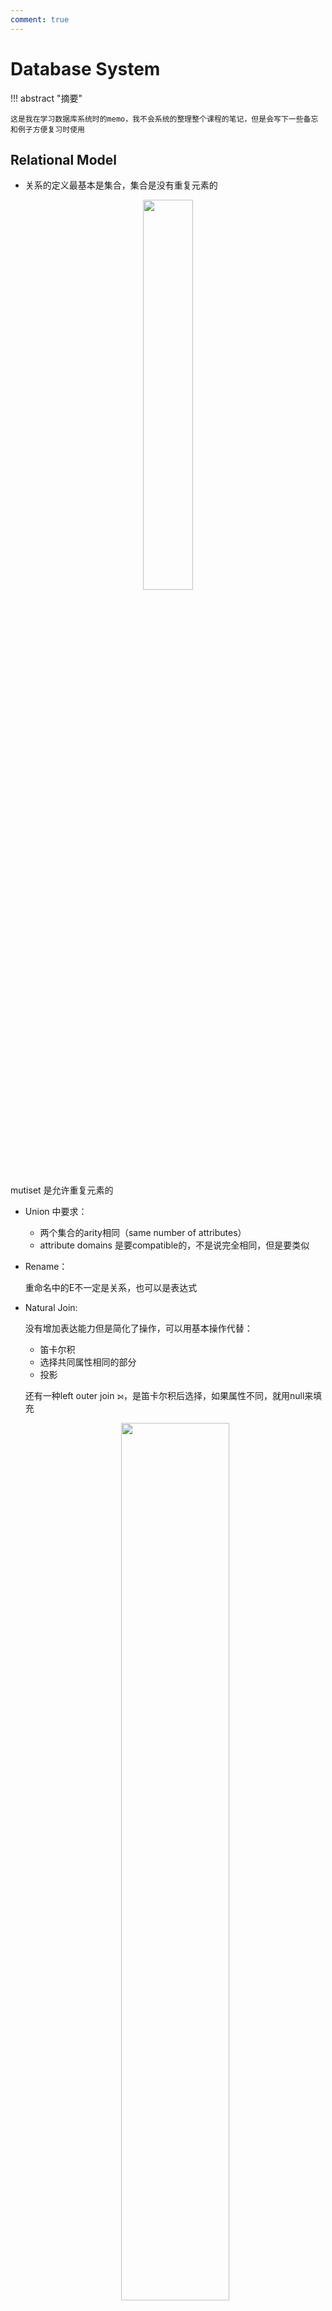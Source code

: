 ```yaml
---
comment: true
---
```


# Database System


<head>
    <script src="https://cdnjs.cloudflare.com/ajax/libs/KaTeX/0.16.7/katex.min.js"
            integrity="sha512-EKW5YvKU3hpyyOcN6jQnAxO/L8gts+YdYV6Yymtl8pk9YlYFtqJgihORuRoBXK8/cOIlappdU6Ms8KdK6yBCgA=="
            crossorigin="anonymous" referrerpolicy="no-referrer">
    </script>
    <link rel="stylesheet" href="https://cdn.jsdelivr.net/npm/pseudocode@latest/build/pseudocode.min.css">
    <script src="https://cdn.jsdelivr.net/npm/pseudocode@latest/build/pseudocode.min.js">
    </script>
</head>


!!! abstract "摘要"
    
    这是我在学习数据库系统时的memo，我不会系统的整理整个课程的笔记，但是会写下一些备忘和例子方便复习时使用


## Relational Model

- 关系的定义最基本是集合，集合是没有重复元素的

<div align="center">
<img src="/../../../../assets/pics/dbs/dbs1.png" style="width: 40%;">
</div>

mutiset 是允许重复元素的

- Union 中要求：
    - 两个集合的arity相同（same number of attributes）
    - attribute domains 是要compatible的，不是说完全相同，但是要类似

- Rename：
    
    重命名中的E不一定是关系，也可以是表达式

- Natural Join:

    没有增加表达能力但是简化了操作，可以用基本操作代替：

    - 笛卡尔积
    - 选择共同属性相同的部分
    - 投影

    还有一种left outer join $\mathbin{⟕}$，是笛卡尔积后选择，如果属性不同，就用null来填充
    
    <div align="center">
    <img src="/../../../../assets/pics/dbs/dbs2.png" style="width: 60%;">
    </div>

    同理还有right outer join $\mathbin{⟖}$，left outer join的镜像，以及full outer join $\mathbin{⟗}$，两个的并集：

    <div align="center">
    <img src="/../../../../assets/pics/dbs/dbs3.png" style="width: 60%;">
    </div>

- Semijoin:
    
    用符号$\ltimes$表示，是natural join的子集，只保留natural join后左边关系中的属性，同理也有$\rtimes$，是right semijoin，保留右边关系中的属性：

    <div align="center">
    <img src="/../../../../assets/pics/dbs/dbs4.png" style="width: 60%;">
    </div>

- Division:

    用符号$\div$表示，对$r \div s$，要求：

    - $s$是$r$的子集
    - $s$的属性是$r$属性的子集

    结果是包含$s$属性的对应$r$的元组：

    <div align="center">
    <img src="/../../../../assets/pics/dbs/dbs5.png" style="width: 60%;">
    </div>

    
    用处：

    <div align="center" >
    <img src="/../../../../assets/pics/dbs/dbs6.png" style="width: 60%;">
    </div>


- Multiset:
    
    多重集，允许重复元素（去除重复元素代价很大）这样就支持SQL中操作
    
    
## Intro to SQL

- interval:period of time 
    - 用两个时间做差

- create table
来个例子：

<div align="center" >
    <img src="/../../../../assets/pics/dbs/dbs7.png" style="width: 60%;">
    </div>
create table只是在定义一个schema，需要在后续的如insert操作中创建instance

- Integrity Constrains

<div align="center" >
    <img src="/../../../../assets/pics/dbs/dbs8.png" style="width: 60%;">
    </div>

    - foreign key

    对于foreign key，要求在主键中存在，或者为null，但是如果一个操作导致foreign key指向的对象被删除，会有以下可选项：

    - on delete cascade: 级联删除，将有关的全部删除（系没了学生也删掉）
    - on delete set null: 设置为null（系没了学生还在但不知道系名）
    - on delete restrict: 拒绝删除（系里有学生，系就不能删）
    - on delete set default: 设置为默认值（系没了，学生还在，设置到默认的系中）

    同样对于update，也就是被引用的对象的更新，也有on update+四个一样的选项，只是这里的级联是更新所有引用者的值


- alter table

支持动态更改表的定义


- group by 

<div align="center" >
    <img src="/../../../../assets/pics/dbs/dbs9.png" style="width: 60%;">
    </div>

- natural join

简化操作

<div align="center" >
    <img src="/../../../../assets/pics/dbs/dbs10.png" style="width: 60%;">
    </div>


- 通配符

<div align="center" >
    <img src="/../../../../assets/pics/dbs/dbs11.png" style="width: 60%;">
    </div>

中文字符占位是两个字节，有可能出现前后两个字中间的部分被截断匹配的情况，因此中文建议完全匹配或者用 _ _ 来表示一个汉字


- limit

用于控制返回的行数

``` sql
select * from student limit 5;
==
select * from student 0, 5; /* offset, row_count*/
```

- not exist的一个例子

<div align="center" >
    <img src="/../../../../assets/pics/dbs/dbs12.png" style="width: 60%;">
    </div>







## Intermediate SQL

- 连接表达式

连接条件之前的表达式中这样写：

```sql
select *
from a, b
where a.id = b.id
```

现在可以采用```join using```来写：

```sql
select *
from a join b using (id)
```
以及：```join on```

```sql
from a join b on a.id = b.id
```

虽然看上去on的作用可以被using和where代替，但是在使用outer join时，on可以起到作用
    
- 使用outer join的一个例子：

<div align="center" >
    <img src="/../../../../assets/pics/dbs/dbs13.png" style="width: 80%;">
    </div>

通过outer join解决：保留左边关系中的没有课程的学生的ID，其余信息null

<div align="center" >
    <img src="/../../../../assets/pics/dbs/dbs14.png" style="width: 80%;">
    </div>

如果使用的是where：

<div align="center" >
    <img src="/../../../../assets/pics/dbs/dbs15.png" style="width: 80%;">
    </div>

也就是说outer join只是对结果关系进行的补充，而不是对参与连接的关系进行补充，因此在使用where（作用对象就是参与连接的关系）时，上述例子会出现根本找不到Snow这个学生的ID，where就会过滤掉Snow的信息


连接类型可以和连接条件组合使用：

<div align="center" >
    <img src="/../../../../assets/pics/dbs/dbs16.png" style="width: 80%;">
    </div>


- 事务 trasaction


- 完整性约束



- 用户定义类型

```sql
create type dollars as numeric(12, 2) final; /*final 表示是最小的类型，不能被继承*/

create table sales (
    id integer,
    amount dollars
);
```

- Domain 类型定义

domains与type相比可以添加约束，比如：

```sql
create domain dollars as numeric(12, 2) check (value >= 0);
```

- Large Objects Types

图像、视频等大体积文件被存储为大对象类型


- Authorization

角色是权限的集合

## Advanced SQL

- Procedure and Functions



## Design and ER Model

- Attribute

复合属性：对应的组件属性会紧放在复合属性的下方，并且开头有缩进

多值属性：被花括号包裹

派生属性：末尾有圆括号


- Cardinality


用横线上的lh来表示全连接、单射

<div align="center" >
    <img src="/../../../../assets/pics/dbs/dbs17.png" style="width: 80%;">
    </div>



- 关系集的主键

我们需要确保得到的关系是唯一的，因此需要通过选取一个或多个属性来确保唯一性，这个属性或属性集被称为关系集的主键

所以在多对一多对多等问题中，只需要思考怎么让关系集唯一即可

- 三元关系中，不能使用超过一个箭头

原因就是在唯一性这里：

<div align="center" >
    <img src="/../../../../assets/pics/dbs/dbs18.png" style="width: 80%;">
    </div>

可以看到有两种结果

解决这个问题有两种方法：一种是将关系集转变成实体集，另一种是使用函数依赖

- Weak Entity Set

我们在建立section和course之间的关系sec_course时，发现如果sec_course中保留了course_id，那么其实section中也有，这样就十分多余，如果不保留这个关系，那么section和course之间的关系就无法建立

我们将section中的course_id去掉，然后建立section和sec_course之间的关系，现在面临的问题是section不具有唯一性了，这时我们定义section为弱实体集，他的唯一性由两点因素决定：

- identifying entity set：在标识性实体集中选择主键

+

- discriminator：一些附加的用作区分的属性


然后连接强弱实体集的关系就被称为identifying relationship

<div align="center" >
    <img src="/../../../../assets/pics/dbs/dbs19.png" style="width: 80%;">
    </div>

- Redundant Attributes

对于组成属性，直接写最小子项，中间项不保留：

<div align="center" >
    <img src="/../../../../assets/pics/dbs/dbs20.png" style="width: 80%;">
    </div>

对于多值属性，有一个特殊情况：

<div align="center" >
    <img src="/../../../../assets/pics/dbs/dbs21.png" style="width: 80%;">
    </div>

直接转换的话，得到的是两个关系集，一个是time_slot，一个是time_slot_detail，可以选择不要前者，但是这样就无法定义section的外键

- Design Mistakes

<div align="center" >
    <img src="/../../../../assets/pics/dbs/dbs22.png" style="width: 80%;">
    </div>

assignment不能是一个数值，应该是多值的，有右边两种方式改正


## Extended ER Feature





## Relational Database Design

这章的内容有点多，我进行一个梳理：

- Features of Good Relational Design
- Atomic Domains and First Normal Form
- Decomposition Using Functional Dependencies
- Functional Dependency Theory
- Algorithms for Functional Dependencies
- Decomposition Using Multivalued Dependencies 
- More Normal Forms
- Database-Design Process
- Modeling Temporal Data


总体的思路是：

<div align="center" >
    <img src="/../../../../assets/pics/dbs/dbs24.png" style="width: 80%;">
    </div>


### Features of Good Relational Design

- lossless decomposition

<div align="center" >
    <img src="/../../../../assets/pics/dbs/dbs23.png" style="width: 80%;">
    </div>

### Atomic Domains and First Normal Form

原子化的域是指不能再进行分解的，FNF就是指每个属性都是不可分解的，一个例子就是CS1102，表示计算机系11年的02号课程，可以被分解为三个属性，另外一个需要注意的例子是，the set of all sets of xx(int, string)，表示所有int和string的集合，这就是non-atomic的了

### Decomposition Using Functional Dependencies

Define functional dependency:

<div align="center" >
    <img src="/../../../../assets/pics/dbs/dbs25.png" style="width: 80%;">
    </div>

由箭头左侧能够完全决定右侧即可

- superkey和candidate key的定义如下：

<div align="center" >
    <img src="/../../../../assets/pics/dbs/dbs26.png" style="width: 80%;">
    </div>

这里需要注意的是K需要是某个属性的闭包，也就是K+能不能推出所有属性

也就是说candidate key是superkey中去掉一个属性后不再是superkey的子集的集合，可以称为minimal superkey

当然如果K+可以，那么K也就可以，并且K是最小的话，K就是candidate key


- trivial 的定义和性质：

<div align="center" >
    <img src="/../../../../assets/pics/dbs/dbs27.png" style="width: 80%;">
    </div>

左边囊括右边，一定是trivial

- Closure 

- 依赖闭包：这里的闭包和离散数学中的类似，就是计算函数依赖的扩展，在这里计算时要用到几个律：

<div align="center" >
    <img src="/../../../../assets/pics/dbs/dbs28.png" style="width: 80%;">
    </div>

<div align="center" >
    <img src="/../../../../assets/pics/dbs/dbs29.png" style="width: 80%;">
    </div>

- 关系闭包：这里是计算在一组函数依赖下，一个属性能推导出的所有属性

<div align="center" >
    <img src="/../../../../assets/pics/dbs/dbs30.png" style="width: 80%;">
    </div>

??? example 

    <div align="center" >
    <img src="/../../../../assets/pics/dbs/dbs31.png" style="width: 80%;">
    </div>

!!! tip

    几个好用的性质：

    <div align="center" >
    <img src="/../../../../assets/pics/dbs/dbs32.png" style="width: 80%;">
    </div>
    
    第一个讲过了，第二个就是验证用trivial性质来反向推到依赖，比较方便

    第三个就是可以有条理的计算出依赖闭包

    <div align="center" >
    <img src="/../../../../assets/pics/dbs/dbs33.png" style="width: 80%;">
    </div>
    
    先写出所有关系的组合，计算每个组合的闭包，再将他们展开

### Functional Dependency Theory

- Canonical Cover

计算一个依赖集的minimal：

首先确定什么依赖是多余的：

<div align="center" >
    <img src="/../../../../assets/pics/dbs/dbs34.png" style="width: 80%;">
    </div>

验证一个属性是否在依赖中多余的方法：

<div align="center" >
    <img src="/../../../../assets/pics/dbs/dbs35.png" style="width: 100%;">
    </div>

计算一个依赖的最小覆盖：

<div align="center" >
    <img src="/../../../../assets/pics/dbs/dbs36.png" style="width: 80%;">
    </div>

??? example

    <div align="center" >
    <img src="/../../../../assets/pics/dbs/dbs37.png" style="width: 80%;">
    </div>

    当然这道题可以通过更直观的方式观测出结果，不使用transitive，那么只剩下了两个依赖

??? example "Exercise"

    <div align="center" >
    <img src="/../../../../assets/pics/dbs/dbs38.png" style="width: 80%;">
    </div>

### Algorithms for Functional Dependencies

进行范式的介绍并使用范式进行分解，这里与教材的方式不太相同，教材是开篇就介绍范式，这里孙老师先在前半部分把工具介绍清楚，这里就能在介绍范式后直接将范式分解

- BCNF

<div align="center" >
    <img src="/../../../../assets/pics/dbs/dbs39.png" style="width: 80%;">
    </div>

如果有不符合BCNF的，进行分解

<div align="center" >
    <img src="/../../../../assets/pics/dbs/dbs40.png" style="width: 80%;">
    </div>

Algorithm：

这个算法对关系进行分解：

找到一个不符合BCNF的依赖（左边不是superkey的），然后进行如下分解

<div align="center" >
    <img src="/../../../../assets/pics/dbs/dbs41.png" style="width: 100%;">
    </div>

??? example 

    <div align="center" >
    <img src="/../../../../assets/pics/dbs/dbs42.png" style="width: 80%;">
    </div>

- Dependency Preservation

就是看一个依赖集在被分解后的并集是否与原依赖集相等

??? example

    <div align="center" >
    <img src="/../../../../assets/pics/dbs/dbs43.png" style="width: 80%;">
    </div>

如果 $F$ 内的每个成员能够在分解中的某个关系上被检查，那么说明这个分解保留了依赖。但这种方法并不总是有效，因为即使分解是依赖保留的，但是可能会出现仅看其中的一个关系无法检测依赖的情况。所以这个方法只是一个充分条件

对于 $F$ 中的每个依赖 $\alpha \rightarrow \beta$，执行以下过程：

<pre class="pseudocode" lineNumber="true">
    \begin{algorithm}
    \caption{Alternative test for dependency preservation}
    \begin{algorithmic}
        \STATE $result = \alpha$
        \REPEAT
            \FORALL{$R_i$ in the decomposition}
                \STATE $t = (result \cap R_i)^+ \cap R_i$
                \STATE $result = result \cap t$
            \ENDFOR
        \UNTIL{($result$ does not change)}
    \end{algorithmic}
    \end{algorithm}
    </pre>


??? example "Exercise"

    <div align="center" >
    <img src="/../../../../assets/pics/dbs/dbs44.png" style="width: 80%;">
    </div>


BCNF不能保证得到的一定是依赖保留的分解，因此引入其他范式

- 3NF

<div align="center" >
    <img src="/../../../../assets/pics/dbs/dbs45.png" style="width: 80%;">
    </div>

如果左边不是key，那么右边必须是key的一部分

分解算法：

<div align="center" >
    <img src="/../../../../assets/pics/dbs/dbs46.png" style="width: 100%;">
    </div>

先得到最小覆盖，将覆盖里的每个依赖都进行分解，如果分解出来的关系中没有一条包含key，那么将key单独组成一个关系


### Decomposition Using Multivalued Dependencies 

<div align="center" >
    <img src="/../../../../assets/pics/dbs/dbs47.png" style="width: 80%;">
    </div>












## Indexing


### B+ Tree

??? example "Size Estimation"

    <div align="center" >
    <img src="/../../../../assets/pics/dbs/dbs48.png" style="width: 100%;">
    </div>

    计算fanout：就是计算每个节点可以储存指针的数量，因为block size是4096，指针大小是4，并且比索引值要多一个（指向兄弟），所以4096-4，一个person信息需要18，再加上他对应的指针，（4096-4）/（18+4），最后再加上1即可
    
    <div style="text-align: center;" >
    <img src="/../../../../assets/pics/dbs/dbs49.png" style="width: 80%;">
    </div>
    
    计算层高，可以用公式，也可以像上张ppt那样计算然后找到合适的区间

    - max节点个数

    计算半满（最浪费）的叶子个数，用1000000/93 向下取整，然后叶子上的一层也是半满，用叶子结点数/93 向下取整就ok

    - min节点个数

    计算半满（最节省）的叶子个数，用1000000/186 向上取整，然后叶子上的一层也是半满，用叶子结点数/187 向上取整就ok

注意如果是直接用B tree存储file，那么叶子结点就不需要有指针了（除了指向兄弟的），在计算个数的时候要区别一下



























<script>
    pseudocode.renderClass("pseudocode");
</script>

